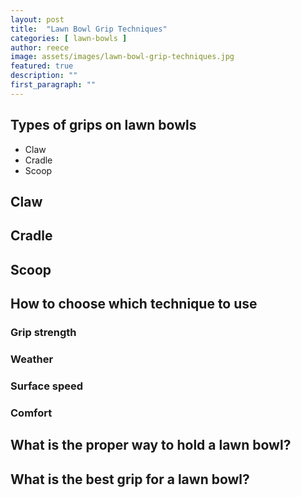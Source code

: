 ```yaml
---
layout: post
title:  "Lawn Bowl Grip Techniques"
categories: [ lawn-bowls ]
author: reece
image: assets/images/lawn-bowl-grip-techniques.jpg
featured: true
description: ""
first_paragraph: ""
---
```


## Types of grips on lawn bowls

- Claw
- Cradle
- Scoop

## Claw

## Cradle

## Scoop

## How to choose which technique to use

### Grip strength


### Weather


### Surface speed


### Comfort

## What is the proper way to hold a lawn bowl?



## What is the best grip for a lawn bowl?
